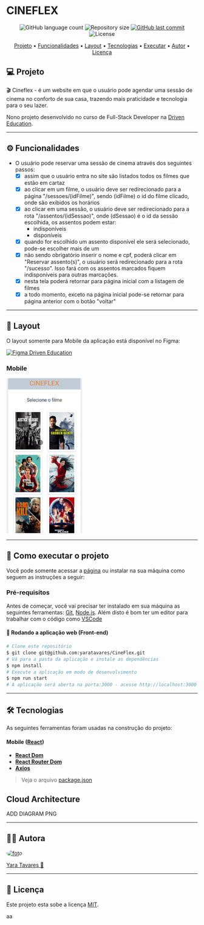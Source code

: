 # CINEFLEX

<p align="center">
  <img alt="GitHub language count" src="https://img.shields.io/github/languages/count/yaratavares/Cineflex?color=%2304D361">
  <img alt="Repository size" src="https://img.shields.io/github/repo-size/yaratavares/cineflex">
  <a href="https://github.com/yaratavares/CineFlex/commits/main">
    <img alt="GitHub last commit" src="https://img.shields.io/github/last-commit/yaratavares/Cineflex">
  </a>
   <img alt="License" src="https://img.shields.io/badge/license-MIT-brightgreen"></p>

<p align="center">
 <a href="#-sobre-o-projeto">Projeto</a> •
 <a href="#-funcionalidades">Funcionalidades</a> •
 <a href="#-layout">Layout</a> • 
 <a href="#-tecnologias">Tecnologias</a> • 
  <a href="#-executar">Executar</a> • 
 <a href="#-autor">Autor</a> • 
 <a href="#user-content--licença">Licença</a>
</p>

## 💻 Projeto

🎬 Cineflex - é um website em que o usuário pode agendar uma sessão de cinema no conforto de sua casa, trazendo mais praticidade e tecnologia para o seu lazer.

Nono projeto desenvolvido no curso de Full-Stack Developer na [Driven Education](https://www.driven.com.br/).

---

## ⚙️ Funcionalidades

- O usuário pode reservar uma sessão de cinema através dos seguintes passos:
  - [x] assim que o usuário entra no site são listados todos os filmes que estão em cartaz
  - [x] ao clicar em um filme, o usuário deve ser redirecionado para a página "/sessoes/(idFilme)", sendo (idFilme) o id do filme clicado, onde são exibidos os horários
  - [x] ao clicar em uma sessão, o usuário deve ser redirecionado para a rota "/assentos/(idSessao)", onde (dSessao) é o id da sessão escolhida, os assentos podem estar:
    - indisponíveis
    - disponíveis
  - [x] quando for escolhido um assento disponível ele será selecionado, pode-se escolher mais de um
  - [x] não sendo obrigatório inserir o nome e cpf, poderá clicar em "Reservar assento(s)", o usuário será redirecionado para a rota "/sucesso". Isso fará com os assentos marcados fiquem indisponíveis para outras marcações.
  - [x] nesta tela poderá retornar para página inicial com a listagem de filmes
  - [x] a todo momento, exceto na página inicial pode-se retornar para página anterior com o botão "voltar"

---

## 🎨 Layout

O layout somente para Mobile da aplicação está disponível no Figma:

<a href="https://www.figma.com/file/aFVjUNt5ucXZariczg8lqA/Cineflex?node-id=3%3A7">
<img alt="Figma Driven Education" src="https://img.shields.io/badge/Acessar%20Layout%20-Figma-%2304D361">
</a>

### Mobile

  <img src="./src/img/cineflex.gif" width="200px" />

---

## 🚀 Como executar o projeto

Você pode somente acessar a [página](https://cine-flex-6mjztqmkd-yaratavares.vercel.app/) ou instalar na sua máquina como seguem as instruções a seguir:

### Pré-requisitos

Antes de começar, você vai precisar ter instalado em sua máquina as seguintes ferramentas:
[Git](https://git-scm.com), [Node.js](https://nodejs.org/en/).
Além disto é bom ter um editor para trabalhar com o código como [VSCode](https://code.visualstudio.com/)

#### 🧭 Rodando a aplicação web (Front-end)

```bash
# Clone este repositório
$ git clone git@github.com:yaratavares/CineFlex.git
# Vá para a pasta da aplicação e instale as dependências
$ npm install
# Execute a aplicação em modo de desenvolvimento
$ npm run start
# A aplicação será aberta na porta:3000 - acesse http://localhost:3000
```

---

## 🛠 Tecnologias

As seguintes ferramentas foram usadas na construção do projeto:

#### **Mobile** ([React](https://reactjs.org/))

- **[React Dom](https://www.npmjs.com/package/react-dom)**
- **[React Router Dom](https://github.com/ReactTraining/react-router/tree/master/packages/react-router-dom)**
- **[Axios](https://github.com/axios/axios)**

> Veja o arquivo [package.json](https://github.com/yaratavares/CineFlex/package.json)

## Cloud Architecture
ADD DIAGRAM PNG

---

## 🧜‍♀️ Autora

<a href="https://www.linkedin.com/in/yaracristinatavares/" >
 <img style="border-radius: 50%" src="https://avatars.githubusercontent.com/u/91642311?v=4" width="100px;" alt="foto"/>
 <p>Yara Tavares 🚀</p>
</a>
  
---

## 📝 Licença

Este projeto esta sobe a licença [MIT](./LICENSE).

aa